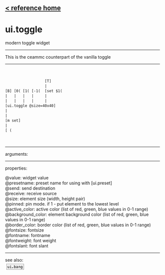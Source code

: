[< reference home](ceammc_lib.html)
---

# ui.toggle


modern toggle widget

---

This is the ceammc counterpart of the vanilla toggle
<br>


---


```


                  [T]
                  |
[B] [0( [1( [-1(  [set $1(
|   |   |   |     |
|   |   |   |     |
[ui.toggle @size=40x40]
|
|
[m set]
|
[ (

            
```

---
arguments:


---
properties:

@value: widget value<br>
@presetname: preset name for using with
            [ui.preset]<br>
@send: send destination<br>
@receive: receive source<br>
@size: element size (width, height
            pair)<br>
@pinned: pin mode. if 1 - put element
            to the lowest level<br>
@active_color: active color (list of
            red, green, blue values in 0-1 range)<br>
@background_color: element
            background color (list of red, green, blue values in 0-1 range)<br>
@border_color: border color (list
            of red, green, blue values in 0-1 range)<br>
@fontsize: 
            fontsize<br>
@fontname: fontname<br>
@fontweight: font
            weight<br>
@fontslant: font
            slant<br>

---
see also:<br>
[![ui.bang](img/object_ui.bang.png)](ui.bang.html)
